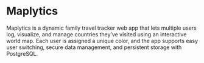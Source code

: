 # Maplytics
Maplytics is a dynamic family travel tracker web app that lets multiple users log, visualize, and manage countries they’ve visited using an interactive world map. Each user is assigned a unique color, and the app supports easy user switching, secure data management, and persistent storage with PostgreSQL.

